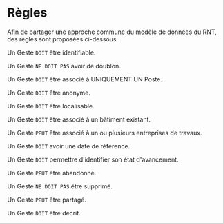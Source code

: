 # Règles

Afin de partager une approche commune du modèle de données du RNT, des règles sont proposées ci-dessous.

Un Geste `DOIT` être identifiable.

Un Geste `NE DOIT PAS` avoir de doublon.

Un Geste `DOIT` être associé à UNIQUEMENT UN Poste.

Un Geste `DOIT` être anonyme.

Un Geste `DOIT` être localisable.

Un Geste `DOIT` être associé à un bâtiment existant.

Un Geste `PEUT` être associé à un ou plusieurs entreprises de travaux.

Un Geste `DOIT` avoir une date de référence.

Un Geste `DOIT` permettre d'identifier son état d'avancement.

Un Geste `PEUT` être abandonné.

Un Geste `NE DOIT PAS` être supprimé.

Un Geste `PEUT` être partagé.

Un Geste `DOIT` être décrit.
